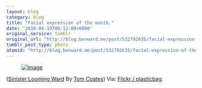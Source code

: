 ```yaml
---
layout: blog
category: blog
title: "Facial expression of the month."
date: "2010-04-19T08:12:00+0000"
original_service: tumblr
original_url: "http://blog.benward.me/post/532792635/facial-expression-of-the-month-sinister"
tumblr_post_type: photo
atomid: "http://blog.benward.me/post/532792635/facial-expression-of-the-month-sinister"
---
```

<figure class="photo">
  <a href="http://www.flickr.com/photos/plasticbag/4531941265/in/set-72157623759797303/"><img src="http://benward.me/res/tumblr/media/532792635/0.jpg" alt="Image"></a>
</figure>

(<a href="http://flickr.com/photos/plasticbag/4531941265/in/set-72157623759797303/">Sinister Looming Ward</a> By <a href="http://flickr.com/photos/plasticbag">Tom Coates</a>)
Via: [Flickr &#x2F; plasticbag](http://www.flickr.com/photos/plasticbag/4531941265/in/set-72157623759797303/).